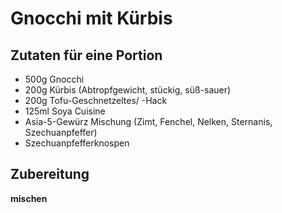 # Gnocchi mit Kürbis

## Zutaten für eine Portion

* 500g Gnocchi
* 200g Kürbis (Abtropfgewicht, stückig, süß-sauer)
* 200g Tofu-Geschnetzeltes/ -Hack
* 125ml Soya Cuisine
* Asia-5-Gewürz Mischung (Zimt, Fenchel, Nelken, Sternanis, Szechuanpfeffer)
* Szechuanpfefferknospen

## Zubereitung

**mischen**

